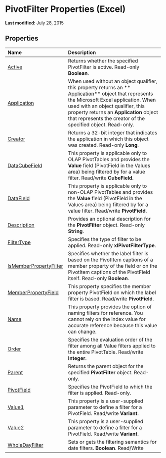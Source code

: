 
# PivotFilter Properties (Excel)

 **Last modified:** July 28, 2015


## Properties



|**Name**|**Description**|
|:-----|:-----|
| [Active](9fdbab3b-96e1-d821-5dc3-77a8a02c850a.md)|Returns whether the specified PivotFilter is active. Read-only  **Boolean**.|
| [Application](7062c76e-9239-b01e-cfef-0a8e0e2de52d.md)|When used without an object qualifier, this property returns an  ** [Application](19b73597-5cf9-4f56-8227-b5211f657f6f.md)** object that represents the Microsoft Excel application. When used with an object qualifier, this property returns an **Application** object that represents the creator of the specified object. Read-only.|
| [Creator](b35b64b0-2565-cd94-92c0-a013e3fbb4a5.md)|Returns a 32-bit integer that indicates the application in which this object was created. Read-only  **Long**.|
| [DataCubeField](1170ed0e-f567-d01d-bca2-add9b6116352.md)|This property is applicable only to OLAP PivotTables and provides the  **Value** field (PivotField in the Values area) being filtered by for a value filter. Read/write **CubeField**.|
| [DataField](33757882-60d0-2473-c5b9-fe8cc7fc8221.md)|This property is applicable only to non-OLAP PivotTables and provides the  **Value** field (PivotField in the Values area) being filtered by for a value filter. Read/write **PivotField**.|
| [Description](b49950e5-3ed9-e11c-66b6-a11d615b9ab0.md)|Provides an optional description for the  **PivotFilter** object. Read-only **String**.|
| [FilterType](0c7b7a0c-1472-8a36-2876-62353568ec90.md)|Specifies the type of filter to be applied. Read-only  **xlPivotFilterType**.|
| [IsMemberPropertyFilter](94b8055f-c45b-90fe-fd65-418f29e78ff0.md)|Specifies whether the label filter is based on the PivotItem captions of a member property of the field or on the PivotItem captions of the PivotField itself. Read-only  **Boolean**.|
| [MemberPropertyField](7150f189-5aee-b77b-0406-f35c8cc3c2eb.md)|This property specifies the member property PivotField on which the label filter is based. Read/write  **PivotField**.|
| [Name](15261b6e-7432-fa5d-d1a9-d6534fd412b3.md)|This property provides the option of naming filters for reference. You cannot rely on the index value for accurate reference because this value can change.|
| [Order](643f6f28-d928-73e8-0b9a-f3835f6b2eb2.md)|Specifies the evaluation order of the filter among all Value filters applied to the entire PivotTable. Read/write  **Integer**.|
| [Parent](9e121b88-7c41-93fa-8019-e744a5701de3.md)|Returns the parent object for the specified  **PivotFilter** object. Read-only.|
| [PivotField](70f63d44-e397-f98c-c044-5406a0609ef0.md)|Specifies the PivotField to which the filter is applied. Read-only.|
| [Value1](307466b5-1c69-e4a3-b365-cae79742bed3.md)|This property is a user-supplied parameter to define a filter for a PivotField. Read/write  **Variant**.|
| [Value2](4142f5a1-77fd-5627-9383-3de875172d33.md)|This property is a user-supplied parameter to define a filter for a PivotField. Read/write  **Variant**.|
| [WholeDayFilter](4dc32caf-50de-0cd0-a3d7-b8b52deb4370.md)|Sets or gets the filtering semantics for date filters.  **Boolean**. Read/Write|
